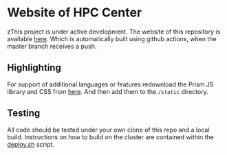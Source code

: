 # Website of HPC Center

zThis project is under active development.
The website of this repository is available [here](http://dev.hpcc.ucr.edu).
Which is automatically built using github actions, when the master branch receives a push.

## Highlighting

For support of additional languages or features redownload the Prism JS library and CSS from [here](https://prismjs.com/download.html#themes=prism&languages=bash+python+r&plugins=line-numbers+show-language+toolbar+copy-to-clipboard).
And then add them to the `/static` directory.

## Testing

All code should be tested under your own clone of this repo and a local build.
Instructions on how to build on the cluster are contained within the [deploy.sh](deploy.sh) script.
